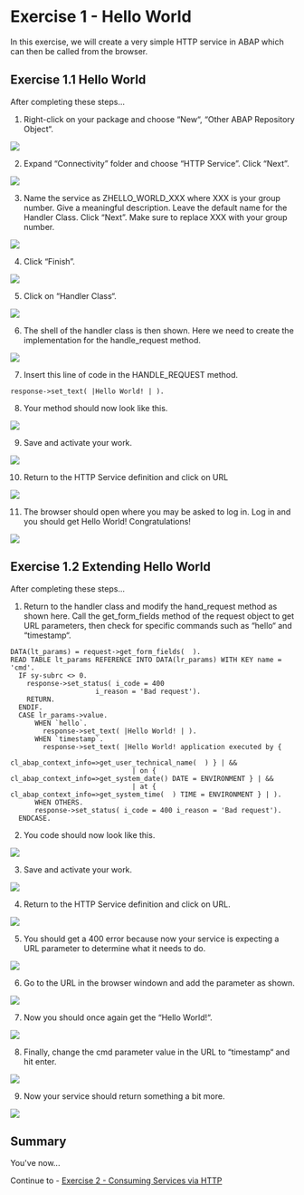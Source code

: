 # Exercise 1 - Hello World

In this exercise, we will create a very simple HTTP service in ABAP which can then be called from the browser.

## Exercise 1.1 Hello World

After completing these steps...

1. Right-click on your package and choose “New“, “Other ABAP Repository Object“.

![](/exercises/ex1/images/01_01_0010.png)

2. Expand “Connectivity” folder and choose “HTTP Service”.  Click “Next”.

![](/exercises/ex1/images/01_01_0020.png)

3.	Name the service as ZHELLO_WORLD_XXX where XXX is your group number.  Give a meaningful description.  Leave the default name for the Handler Class.  Click “Next”.  Make sure to replace XXX with your group number.

![](/exercises/ex1/images/01_01_0030.png)

4.	Click “Finish”. 

![](/exercises/ex1/images/01_01_0040.png)

5.	Click on “Handler Class“.

![](/exercises/ex1/images/01_01_0050.png)

6.	The shell of the handler class is then shown.  Here we need to create the implementation for the handle_request method.

![](/exercises/ex1/images/01_01_0060.png)

7.	Insert this line of code in the HANDLE_REQUEST method.

```response->set_text( |Hello World! | ).```
      
8.	Your method should now look like this. 

![](/exercises/ex1/images/01_01_0080.png)

9.	Save and activate your work.

![](/exercises/ex1/images/01_01_0090.png)

10.	Return to the HTTP Service definition and click on URL

![](/exercises/ex1/images/01_01_0100.png)

11.	The browser should open where you may be asked to log in.  Log in and you should get Hello World! Congratulations!

![](/exercises/ex1/images/01_01_0110.png)



## Exercise 1.2 Extending Hello World

After completing these steps...

1.	Return to the handler class and modify the hand_request method as shown here.  Call the get_form_fields method of the request object to get URL parameters, then check for specific commands such as “hello“ and “timestamp“.

```abap
DATA(lt_params) = request->get_form_fields(  ).
READ TABLE lt_params REFERENCE INTO DATA(lr_params) WITH KEY name = 'cmd'.
  IF sy-subrc <> 0.
    response->set_status( i_code = 400
                     i_reason = 'Bad request').
    RETURN.
  ENDIF.
  CASE lr_params->value.
      WHEN `hello`.
        response->set_text( |Hello World! | ).
      WHEN `timestamp`.
        response->set_text( |Hello World! application executed by {
                             cl_abap_context_info=>get_user_technical_name(  ) } | &&
                              | on {  cl_abap_context_info=>get_system_date() DATE = ENVIRONMENT } | &&
                              | at { cl_abap_context_info=>get_system_time(  ) TIME = ENVIRONMENT } | ).
      WHEN OTHERS.
      response->set_status( i_code = 400 i_reason = 'Bad request').
  ENDCASE.
```

2.	You code should now look like this. 
 
![](/exercises/ex1/images/01_02_0020.png)

3.	Save and activate your work.

![](/exercises/ex1/images/01_02_0030.png)

4.	Return to the HTTP Service definition and click on URL.

![](/exercises/ex1/images/01_02_0040.png)

5.	You should get a 400 error because now your service is expecting a URL parameter to determine what it needs to do.  

![](/exercises/ex1/images/01_02_0050.png)

6.	Go to the URL in the browser windown and add the parameter as shown.

![](/exercises/ex1/images/01_02_0060.png)

7.	Now you should once again get the “Hello World!“.

![](/exercises/ex1/images/01_02_0070.png)

8.	Finally, change the cmd parameter value in the URL to “timestamp“ and hit enter.

![](/exercises/ex1/images/01_02_0080.png)

9.	Now your service should return something a bit more.

![](/exercises/ex1/images/01_02_0090.png)

## Summary

You've now...

Continue to - [Exercise 2 - Consuming Services via HTTP ](../ex2/README.md)